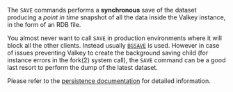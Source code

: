 The `SAVE` commands performs a **synchronous** save of the dataset producing a
_point in time_ snapshot of all the data inside the Valkey instance, in the form
of an RDB file.

You almost never want to call `SAVE` in production environments where it will
block all the other clients.
Instead usually [`BGSAVE`](bgsave.md) is used.
However in case of issues preventing Valkey to create the background saving child
(for instance errors in the fork(2) system call), the `SAVE` command can be a
good last resort to perform the dump of the latest dataset.

Please refer to the [persistence documentation][tp] for detailed information.

[tp]: ../topics/persistence.md
